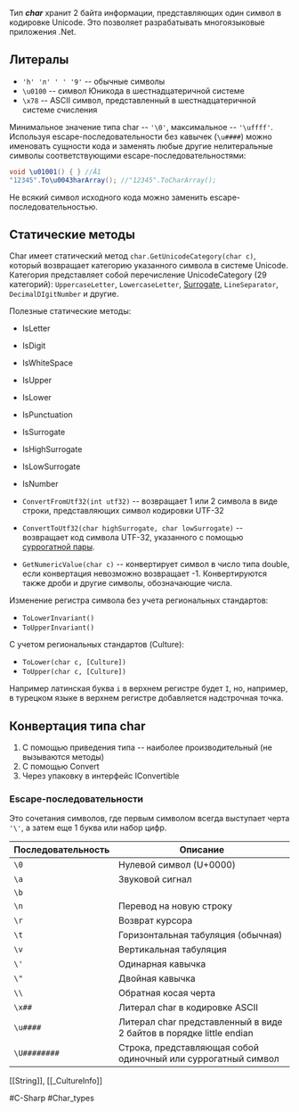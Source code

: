 
Тип ***char*** хранит 2 байта информации, представляющих один символ в кодировке Unicode. Это позволяет разрабатывать многоязыковые приложения .Net.

## Литералы

* `'h' 'л' ' ' '9'` -- обычные символы
* `\u0100` -- символ Юникода в шестнадцатеричной системе
* `\x78` -- ASCII символ, представленный в шестнадцатеричной системе счисления

Минимальное значение типа char -- `'\0'`, максимальное -- `'\uffff'`.
Используя escape-последовательности без кавычек (`\u####`) можно именовать сущности кода и заменять любые другие нелитеральные символы соответствующими escape-последовательностями:

```csharp
void \u01001() { } //Ā1
"12345".To\u0043harArray(); //"12345".ToCharArray();
```

Не всякий символ исходного кода можно заменить escape-последовательностью.
## Статические методы

Char имеет статический метод `char.GetUnicodeCategory(char c)`, который возвращает категорию указанного символа в системе Unicode. Категория представляет собой перечисление UnicodeCategory (29 категорий): `UppercaseLetter`, `LowercaseLetter`, [Surrogate](obsidian://open?vault=IT%20Notes&file=C-Sharp%2F%D0%A1%D0%B8%D0%BC%D0%B2%D0%BE%D0%BB%D1%8C%D0%BD%D1%8B%D0%B5%20%D1%82%D0%B8%D0%BF%D1%8B%2F%D0%A1%D1%83%D1%80%D1%80%D0%BE%D0%B3%D0%B0%D1%82%D0%BD%D1%8B%D0%B5%20%D0%BF%D0%B0%D1%80%D1%8B), `LineSeparator`, `DecimalDIgitNumber` и другие.

Полезные статические методы:
* IsLetter
* IsDigit
* IsWhiteSpace
* IsUpper
* IsLower
* IsPunctuation
* IsSurrogate
* IsHighSurrogate
* IsLowSurrogate
* IsNumber

* `ConvertFromUtf32(int utf32)` -- возвращает 1 или 2 символа в виде строки, представляющих символ кодировки UTF-32
* `ConvertToUtf32(char highSurrogate, char lowSurrogate)` -- возвращает код символа UTF-32, указанного с помощью [суррогатной пары](obsidian://open?vault=IT%20Notes&file=C-Sharp%2F%D0%A1%D0%B8%D0%BC%D0%B2%D0%BE%D0%BB%D1%8C%D0%BD%D1%8B%D0%B5%20%D1%82%D0%B8%D0%BF%D1%8B%2F%D0%A1%D1%83%D1%80%D1%80%D0%BE%D0%B3%D0%B0%D1%82%D0%BD%D1%8B%D0%B5%20%D0%BF%D0%B0%D1%80%D1%8B).

* `GetNumericValue(char c)` -- конвертирует символ в число типа double, если конвертация невозможно возвращает -1. Конвертируются также дроби и другие символы, обозначающие числа.

Изменение регистра символа без учета региональных стандартов:
* `ToLowerInvariant()`
* `ToUpperInvariant()`

С учетом региональных стандартов (Culture):
* `ToLower(char c, [Culture])`
* `ToUpper(char c, [Culture])`

Например латинская буква `i` в верхнем регистре будет `I`, но, например, в турецком языке в верхнем регистре добавляется надстрочная точка.

## Конвертация типа char

1) С помощью приведения типа -- наиболее производительный (не вызываются методы)
2) С помощью Convert
3) Через упаковку в интерфейс IConvertible

### Escape-последовательности

Это сочетания символов, где первым символом всегда выступает черта `'\'`, а затем еще 1 буква или набор цифр.

| Последовательность | Описание                                                            |
| ------------------ | ------------------------------------------------------------------- |
| `\0`               | Нулевой символ (U+0000)                                             |
| `\a`               | Звуковой сигнал                                                     |
| `\b`               |                                                                     |
| `\n`               | Перевод на новую строку                                             |
| `\r`               | Возврат курсора                                                     |
| `\t`               | Горизонтальная табуляция (обычная)                                  |
| `\v`               | Вертикальная табуляция                                              |
| `\'`               | Одинарная кавычка                                                   |
| `\"`               | Двойная кавычка                                                     |
| `\\`               | Обратная косая черта                                                |
| `\x##`             | Литерал char в кодировке ASCII                                      |
| `\u####`           | Литерал char представленный в виде 2 байтов в порядке little endian |
| `\U########`       | Строка, представляющая собой одиночный или суррогатный символ       |

[[String]], [[_CultureInfo]]

#C-Sharp #Char_types